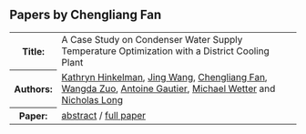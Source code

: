 ## Papers by Chengliang Fan
<table><tr><th>Title:</th>
<td>A Case Study on Condenser Water Supply Temperature Optimization with a District Cooling Plant</td>
</tr>
<tr><th>Authors:</th>
<td>
<a href="/proceedings/authors/KathrynHinkelman">Kathryn Hinkelman</a>, <a href="/proceedings/authors/JingWang">Jing Wang</a>, <a href="/proceedings/authors/ChengliangFan">Chengliang Fan</a>, <a href="/proceedings/authors/WangdaZuo">Wangda Zuo</a>, <a href="/proceedings/authors/AntoineGautier">Antoine Gautier</a>, <a href="/proceedings/authors/MichaelWetter">Michael Wetter</a> and <a href="/proceedings/authors/NicholasLong">Nicholas Long</a></td>
</tr>
<tr><th>Paper:</th>
<td><a href="/abstracts/abstract_7B_4">abstract</a> / <a href="/proceedings/papers/Modelica2021session7B_paper4.pdf">full paper</a></td>
</tr>
</table><br>
